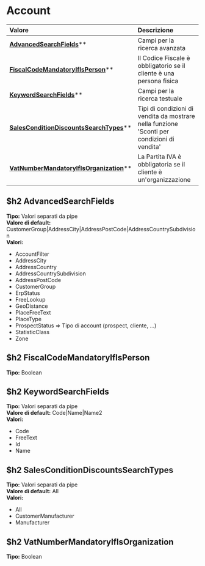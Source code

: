 # Account

| Valore | Descrizione |
| :--- | :--- |
| [**AdvancedSearchFields**](account.md#advancedsearchfields)\*\* | Campi per la ricerca avanzata |
| [**FiscalCodeMandatoryIfIsPerson**](account.md#fiscalcodemandatoryifisperson)\*\* | Il Codice Fiscale è obbligatorio se il cliente è una persona fisica |
| [**KeywordSearchFields**](account.md#keywordsearchfields)\*\* | Campi per la ricerca testuale |
| [**SalesConditionDiscountsSearchTypes**](account.md#salesconditiondiscountssearchtypes)\*\* | Tipi di condizioni di vendita da mostrare nella funzione 'Sconti per condizioni di vendita' |
| [**VatNumberMandatoryIfIsOrganization**](account.md#vatnumbermandatoryifisorganization)\*\* | La Partita IVA è obbligatoria se il cliente è un'organizzazione |

## $h2 AdvancedSearchFields

**Tipo:** Valori separati da pipe  
**Valore di default:** CustomerGroup\|AddressCity\|AddressPostCode\|AddressCountrySubdivision  
**Valori:**

* AccountFilter
* AddressCity
* AddressCountry
* AddressCountrySubdivision
* AddressPostCode
* CustomerGroup
* ErpStatus
* FreeLookup
* GeoDistance
* PlaceFreeText
* PlaceType
* ProspectStatus =&gt; Tipo di account \(prospect, cliente, ...\)
* StatisticClass
* Zone

## $h2 FiscalCodeMandatoryIfIsPerson

**Tipo:** Boolean

## $h2 KeywordSearchFields

**Tipo:** Valori separati da pipe  
**Valore di default:** Code\|Name\|Name2  
**Valori:**

* Code
* FreeText
* Id
* Name

## $h2 SalesConditionDiscountsSearchTypes

**Tipo:** Valori separati da pipe  
**Valore di default:** All  
**Valori:**

* All
* CustomerManufacturer
* Manufacturer

## $h2 VatNumberMandatoryIfIsOrganization

**Tipo:** Boolean

